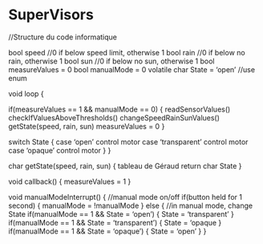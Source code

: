 # SuperVisors

//Structure du code informatique


bool speed  //0 if below speed limit, otherwise 1
bool rain  //0 if below no rain, otherwise 1
bool sun  //0 if below no sun, otherwise 1
bool measureValues = 0
bool manualMode = 0
volatile char State = ‘open’  //use enum

void loop {

if(measureValues == 1 && manualMode == 0) {
	readSensorValues()
	checkIfValuesAboveThresholds()
	changeSpeedRainSunValues()
	getState(speed, rain, sun)
measureValues = 0
}

switch State {
case ‘open’
		control motor
case ‘transparent’
		control motor
case ‘opaque’
		control motor
}
}



char getState(speed, rain, sun) {
	tableau de Géraud
	return char State
}

void callback() {
	measureValues = 1
}


void manualModeInterrupt() {
	//manual mode on/off
	if(button held for 1 second) {
		manualMode = !manualMode
	}
	else {
//in manual mode, change State
		if(manualMode == 1 && State = ‘open’) {
			State = ‘transparent’
		}
if(manualMode == 1 && State = ‘transparent’) {
			State = ‘opaque
		}
		if(manualMode == 1 && State = ‘opaque’) {
			State = ‘open’
		}
	}

